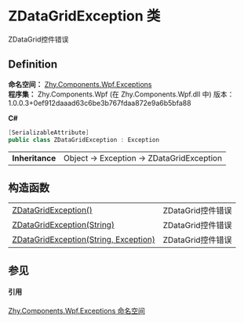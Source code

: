 # ZDataGridException 类


ZDataGrid控件错误



## Definition
**命名空间：** <a href="N_Zhy_Components_Wpf_Exceptions.md">Zhy.Components.Wpf.Exceptions</a>  
**程序集：** Zhy.Components.Wpf (在 Zhy.Components.Wpf.dll 中) 版本：1.0.0.3+0ef912daaad63c6be3b767fdaa872e9a6b5bfa88

**C#**
``` C#
[SerializableAttribute]
public class ZDataGridException : Exception
```

<table><tr><td><strong>Inheritance</strong></td><td>Object  →  Exception  →  ZDataGridException</td></tr>
</table>



## 构造函数
<table>
<tr>
<td><a href="M_Zhy_Components_Wpf_Exceptions_ZDataGridException__ctor.md">ZDataGridException()</a></td>
<td>ZDataGrid控件错误</td></tr>
<tr>
<td><a href="M_Zhy_Components_Wpf_Exceptions_ZDataGridException__ctor_1.md">ZDataGridException(String)</a></td>
<td>ZDataGrid控件错误</td></tr>
<tr>
<td><a href="M_Zhy_Components_Wpf_Exceptions_ZDataGridException__ctor_2.md">ZDataGridException(String, Exception)</a></td>
<td>ZDataGrid控件错误</td></tr>
</table>

## 参见


#### 引用
<a href="N_Zhy_Components_Wpf_Exceptions.md">Zhy.Components.Wpf.Exceptions 命名空间</a>  
